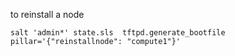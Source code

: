 to reinstall a node 

```
salt 'admin*' state.sls  tftpd.generate_bootfile pillar='{"reinstallnode": "compute1"}' 

```
